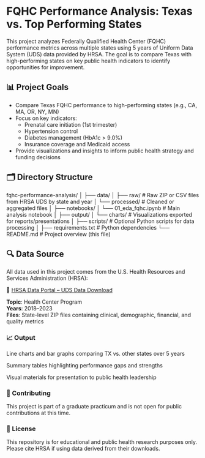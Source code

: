 # FQHC Performance Analysis: Texas vs. Top Performing States

This project analyzes Federally Qualified Health Center (FQHC) performance metrics across multiple states using 5 years of Uniform Data System (UDS) data provided by HRSA. The goal is to compare Texas with high-performing states on key public health indicators to identify opportunities for improvement.

## 📊 Project Goals

- Compare Texas FQHC performance to high-performing states (e.g., CA, MA, OR, NY, MN)
- Focus on key indicators:
  - Prenatal care initiation (1st trimester)
  - Hypertension control
  - Diabetes management (HbA1c > 9.0%)
  - Insurance coverage and Medicaid access
- Provide visualizations and insights to inform public health strategy and funding decisions

## 🗂 Directory Structure

fqhc-performance-analysis/
│
├── data/
│ ├── raw/ # Raw ZIP or CSV files from HRSA UDS by state and year
│ └── processed/ # Cleaned or aggregated files
│
├── notebooks/
│ └── 01_eda_fqhc.ipynb # Main analysis notebook
│
├── output/
│ └── charts/ # Visualizations exported for reports/presentations
│
├── scripts/ # Optional Python scripts for data processing
│
├── requirements.txt # Python dependencies
└── README.md # Project overview (this file)
## 🔍 Data Source

All data used in this project comes from the U.S. Health Resources and Services Administration (HRSA):

🔗 [HRSA Data Portal – UDS Data Download](https://data.hrsa.gov/data/download)

**Topic**: Health Center Program  
**Years**: 2018–2023  
**Files**: State-level ZIP files containing clinical, demographic, financial, and quality metrics


### 📈 Output
Line charts and bar graphs comparing TX vs. other states over 5 years

Summary tables highlighting performance gaps and strengths

Visual materials for presentation to public health leadership

### 🤝 Contributing
This project is part of a graduate practicum and is not open for public contributions at this time.

### 📄 License
This repository is for educational and public health research purposes only. Please cite HRSA if using data derived from their downloads.
